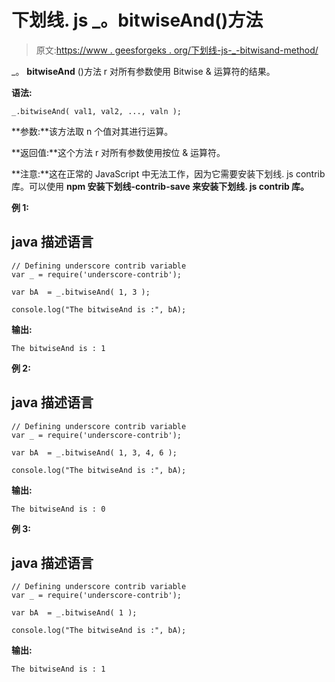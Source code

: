 # 下划线. js _。bitwiseAnd()方法

> 原文:[https://www . geesforgeks . org/下划线-js-_-bitwisand-method/](https://www.geeksforgeeks.org/underscore-js-_-bitwiseand-method/)

_。 **bitwiseAnd** ()方法 r 对所有参数使用 Bitwise & 运算符的结果。

**语法:**

```
_.bitwiseAnd( val1, val2, ..., valn );
```

**参数:**该方法取 n 个值对其进行运算。

**返回值:**这个方法 r 对所有参数使用按位 & 运算符。

**注意:**这在正常的 JavaScript 中无法工作，因为它需要安装下划线. js contrib 库。可以使用 **npm 安装下划线-contrib-save 来安装下划线. js contrib 库。**

**例 1:**

## java 描述语言

```
// Defining underscore contrib variable
var _ = require('underscore-contrib'); 

var bA  = _.bitwiseAnd( 1, 3 );

console.log("The bitwiseAnd is :", bA);
```

**输出:**

```
The bitwiseAnd is : 1
```

**例 2:**

## java 描述语言

```
// Defining underscore contrib variable
var _ = require('underscore-contrib'); 

var bA  = _.bitwiseAnd( 1, 3, 4, 6 );

console.log("The bitwiseAnd is :", bA);
```

**输出:**

```
The bitwiseAnd is : 0
```

**例 3:**

## java 描述语言

```
// Defining underscore contrib variable
var _ = require('underscore-contrib'); 

var bA  = _.bitwiseAnd( 1 );

console.log("The bitwiseAnd is :", bA);
```

**输出:**

```
The bitwiseAnd is : 1
```